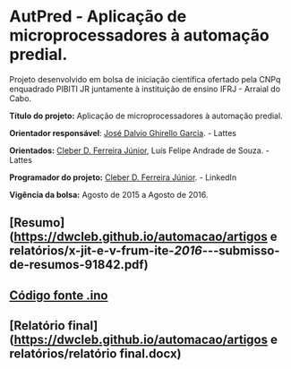 # AutPred - Aplicação de microprocessadores à automação predial.

Projeto desenvolvido em bolsa de iniciação científica ofertado pela CNPq enquadrado PIBITI JR juntamente à instituição de ensino IFRJ - Arraial do Cabo.

**Título do projeto:** Aplicação de microprocessadores à automação predial.

**Orientador responsável**: [José Dalvio Ghirello Garcia](http://buscatextual.cnpq.br/buscatextual/visualizacv.do?id=K4420550A6). - Lattes 

**Orientados:** [Cleber D. Ferreira Júnior](http://lattes.cnpq.br/1716580303937391), Luís Felipe Andrade de Souza.  - Lattes

**Programador do projeto:** [Cleber D. Ferreira Júnior](https://www.linkedin.com/in/ferreira-junior/). - LinkedIn

**Vigência da bolsa:** Agosto de 2015 a Agosto de 2016.

## [Resumo](https://dwcleb.github.io/automacao/artigos e relatórios/x-jit-e-v-frum-ite-_2016_---submisso-de-resumos-91842.pdf)

## [Código fonte .ino](https://dwcleb.github.io/automacao/script/sistema_modific/sistema_modificado.ino)

## [Relatório final](https://dwcleb.github.io/automacao/artigos e relatórios/relatório final.docx)
